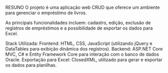RESUNO
O projeto é uma aplicação web CRUD que oferece um ambiente para gerenciar o empréstimo de livros.

As principais funcionalidades incluem: cadastro, edição, exclusão de registros de empréstimos e a possibilidade de exportar os dados para Excel.

Stack Utilizada:
Frontend: HTML, CSS, JavaScript (utilizando jQuery e DataTables para exibição dinâmica dos registros).
Backend: ASP.NET Core MVC, C# e Entity Framework Core para interação com o banco de dados Oracle.
Exportação para Excel: ClosedXML, utilizado para gerar e exportar os dados para planilhas.
